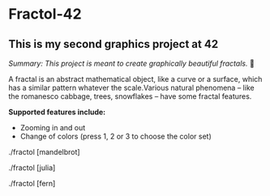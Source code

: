 # Fractol-42

## This is my second graphics project at 42

*Summary: This project is meant to create graphically beautiful fractals.* :milky_way:

A fractal is an abstract mathematical object, like a curve or a surface, which has a similar pattern whatever the scale.Various natural phenomena – like the romanesco cabbage, trees, snowflakes – have some fractal features.

**Supported features include:**

* Zooming in and out
* Change of colors (press 1, 2 or 3 to choose the color set)

./fractol [mandelbrot]

./fractol [julia]

./fractol [fern]
